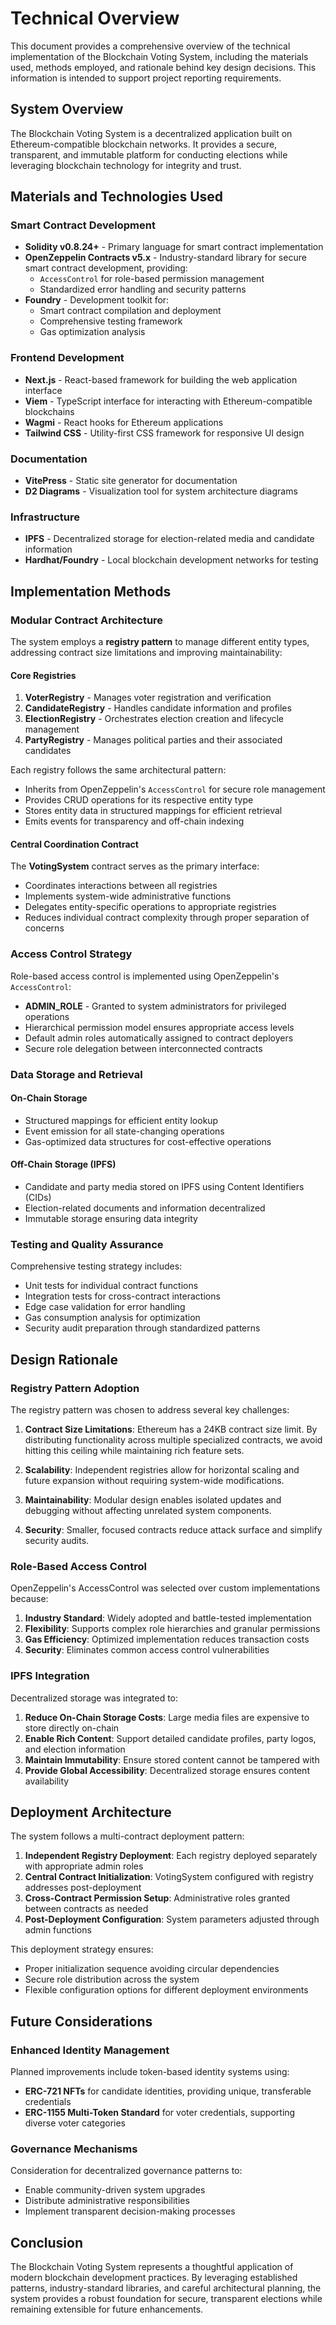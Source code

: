 # Technical Overview

This document provides a comprehensive overview of the technical implementation of the Blockchain Voting System, including the materials used, methods employed, and rationale behind key design decisions. This information is intended to support project reporting requirements.

## System Overview

The Blockchain Voting System is a decentralized application built on Ethereum-compatible blockchain networks. It provides a secure, transparent, and immutable platform for conducting elections while leveraging blockchain technology for integrity and trust.

## Materials and Technologies Used

### Smart Contract Development
- **Solidity v0.8.24+** - Primary language for smart contract implementation
- **OpenZeppelin Contracts v5.x** - Industry-standard library for secure smart contract development, providing:
  - `AccessControl` for role-based permission management
  - Standardized error handling and security patterns
- **Foundry** - Development toolkit for:
  - Smart contract compilation and deployment
  - Comprehensive testing framework
  - Gas optimization analysis

### Frontend Development
- **Next.js** - React-based framework for building the web application interface
- **Viem** - TypeScript interface for interacting with Ethereum-compatible blockchains
- **Wagmi** - React hooks for Ethereum applications
- **Tailwind CSS** - Utility-first CSS framework for responsive UI design

### Documentation
- **VitePress** - Static site generator for documentation
- **D2 Diagrams** - Visualization tool for system architecture diagrams

### Infrastructure
- **IPFS** - Decentralized storage for election-related media and candidate information
- **Hardhat/Foundry** - Local blockchain development networks for testing

## Implementation Methods

### Modular Contract Architecture

The system employs a **registry pattern** to manage different entity types, addressing contract size limitations and improving maintainability:

#### Core Registries
1. **VoterRegistry** - Manages voter registration and verification
2. **CandidateRegistry** - Handles candidate information and profiles
3. **ElectionRegistry** - Orchestrates election creation and lifecycle management
4. **PartyRegistry** - Manages political parties and their associated candidates

Each registry follows the same architectural pattern:
- Inherits from OpenZeppelin's `AccessControl` for secure role management
- Provides CRUD operations for its respective entity type
- Stores entity data in structured mappings for efficient retrieval
- Emits events for transparency and off-chain indexing

#### Central Coordination Contract
The **VotingSystem** contract serves as the primary interface:
- Coordinates interactions between all registries
- Implements system-wide administrative functions
- Delegates entity-specific operations to appropriate registries
- Reduces individual contract complexity through proper separation of concerns

### Access Control Strategy

Role-based access control is implemented using OpenZeppelin's `AccessControl`:
- **ADMIN_ROLE** - Granted to system administrators for privileged operations
- Hierarchical permission model ensures appropriate access levels
- Default admin roles automatically assigned to contract deployers
- Secure role delegation between interconnected contracts

### Data Storage and Retrieval

#### On-Chain Storage
- Structured mappings for efficient entity lookup
- Event emission for all state-changing operations
- Gas-optimized data structures for cost-effective operations

#### Off-Chain Storage (IPFS)
- Candidate and party media stored on IPFS using Content Identifiers (CIDs)
- Election-related documents and information decentralized
- Immutable storage ensuring data integrity

### Testing and Quality Assurance

Comprehensive testing strategy includes:
- Unit tests for individual contract functions
- Integration tests for cross-contract interactions
- Edge case validation for error handling
- Gas consumption analysis for optimization
- Security audit preparation through standardized patterns

## Design Rationale

### Registry Pattern Adoption

The registry pattern was chosen to address several key challenges:

1. **Contract Size Limitations**: Ethereum has a 24KB contract size limit. By distributing functionality across multiple specialized contracts, we avoid hitting this ceiling while maintaining rich feature sets.

2. **Scalability**: Independent registries allow for horizontal scaling and future expansion without requiring system-wide modifications.

3. **Maintainability**: Modular design enables isolated updates and debugging without affecting unrelated system components.

4. **Security**: Smaller, focused contracts reduce attack surface and simplify security audits.

### Role-Based Access Control

OpenZeppelin's AccessControl was selected over custom implementations because:

1. **Industry Standard**: Widely adopted and battle-tested implementation
2. **Flexibility**: Supports complex role hierarchies and granular permissions
3. **Gas Efficiency**: Optimized implementation reduces transaction costs
4. **Security**: Eliminates common access control vulnerabilities

### IPFS Integration

Decentralized storage was integrated to:

1. **Reduce On-Chain Storage Costs**: Large media files are expensive to store directly on-chain
2. **Enable Rich Content**: Support detailed candidate profiles, party logos, and election information
3. **Maintain Immutability**: Ensure stored content cannot be tampered with
4. **Provide Global Accessibility**: Decentralized storage ensures content availability

## Deployment Architecture

The system follows a multi-contract deployment pattern:

1. **Independent Registry Deployment**: Each registry deployed separately with appropriate admin roles
2. **Central Contract Initialization**: VotingSystem configured with registry addresses post-deployment
3. **Cross-Contract Permission Setup**: Administrative roles granted between contracts as needed
4. **Post-Deployment Configuration**: System parameters adjusted through admin functions

This deployment strategy ensures:
- Proper initialization sequence avoiding circular dependencies
- Secure role distribution across the system
- Flexible configuration options for different deployment environments

## Future Considerations

### Enhanced Identity Management

Planned improvements include token-based identity systems using:
- **ERC-721 NFTs** for candidate identities, providing unique, transferable credentials
- **ERC-1155 Multi-Token Standard** for voter credentials, supporting diverse voter categories

### Governance Mechanisms

Consideration for decentralized governance patterns to:
- Enable community-driven system upgrades
- Distribute administrative responsibilities
- Implement transparent decision-making processes

## Conclusion

The Blockchain Voting System represents a thoughtful application of modern blockchain development practices. By leveraging established patterns, industry-standard libraries, and careful architectural planning, the system provides a robust foundation for secure, transparent elections while remaining extensible for future enhancements.